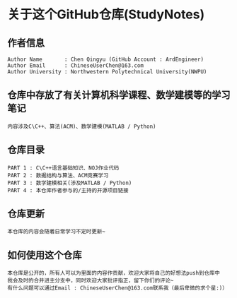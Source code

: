 # 关于这个GitHub仓库(StudyNotes)
## 作者信息
    Author Name       : Chen Qingyu (GitHub Account : ArdEngineer)
    Author Email      : ChineseUserChen@163.com
    Author University : Northwestern Polytechnical University(NWPU)
## 仓库中存放了有关计算机科学课程、数学建模等的学习笔记
    内容涉及C\C++、算法(ACM)、数学建模(MATLAB / Python)
## 仓库目录
    PART 1 : C\C++语言基础知识、NOJ作业代码
    PART 2 : 数据结构与算法、ACM竞赛学习
    PART 3 : 数学建模相关(涉及MATLAB / Python)
    PART 4 : 本仓库作者参与的/主持的开源项目链接
## 仓库更新
    本仓库的内容会随着日常学习不定时更新~
## 如何使用这个仓库
    本仓库是公开的，所有人可以为里面的内容作贡献，欢迎大家将自己的好想法push到仓库中
    我会及时的合并进主分支中，同时欢迎大家批评指正，留下你们的评论~
    有什么问题可以通过Email : ChineseUserChen@163.com联系我（最后卑微的求个星:)）